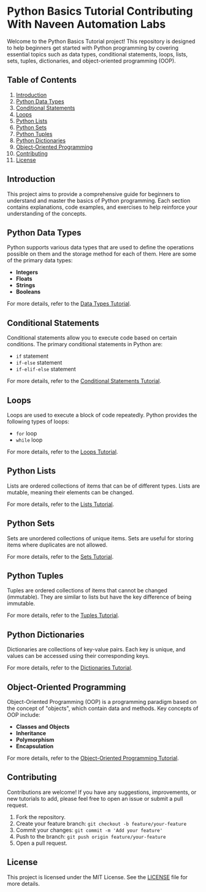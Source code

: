 # Python Basics Tutorial Contributing With Naveen Automation Labs

Welcome to the Python Basics Tutorial project! This repository is designed to help beginners get started with Python programming by covering essential topics such as data types, conditional statements, loops, lists, sets, tuples, dictionaries, and object-oriented programming (OOP).

## Table of Contents

1. [Introduction](#introduction)
2. [Python Data Types](#python-data-types)
3. [Conditional Statements](#conditional-statements)
4. [Loops](#loops)
5. [Python Lists](#python-lists)
6. [Python Sets](#python-sets)
7. [Python Tuples](#python-tuples)
8. [Python Dictionaries](#python-dictionaries)
9. [Object-Oriented Programming](#object-oriented-programming)
10. [Contributing](#contributing)
11. [License](#license)

## Introduction

This project aims to provide a comprehensive guide for beginners to understand and master the basics of Python programming. Each section contains explanations, code examples, and exercises to help reinforce your understanding of the concepts.

## Python Data Types

Python supports various data types that are used to define the operations possible on them and the storage method for each of them. Here are some of the primary data types:

- **Integers**
- **Floats**
- **Strings**
- **Booleans**

For more details, refer to the [Data Types Tutorial](tutorials/data_types.md).

## Conditional Statements

Conditional statements allow you to execute code based on certain conditions. The primary conditional statements in Python are:

- `if` statement
- `if-else` statement
- `if-elif-else` statement

For more details, refer to the [Conditional Statements Tutorial](tutorials/conditional_statements.md).

## Loops

Loops are used to execute a block of code repeatedly. Python provides the following types of loops:

- `for` loop
- `while` loop

For more details, refer to the [Loops Tutorial](tutorials/loops.md).

## Python Lists

Lists are ordered collections of items that can be of different types. Lists are mutable, meaning their elements can be changed.

For more details, refer to the [Lists Tutorial](tutorials/lists.md).

## Python Sets

Sets are unordered collections of unique items. Sets are useful for storing items where duplicates are not allowed.

For more details, refer to the [Sets Tutorial](tutorials/sets.md).

## Python Tuples

Tuples are ordered collections of items that cannot be changed (immutable). They are similar to lists but have the key difference of being immutable.

For more details, refer to the [Tuples Tutorial](tutorials/tuples.md).

## Python Dictionaries

Dictionaries are collections of key-value pairs. Each key is unique, and values can be accessed using their corresponding keys.

For more details, refer to the [Dictionaries Tutorial](tutorials/dictionaries.md).

## Object-Oriented Programming

Object-Oriented Programming (OOP) is a programming paradigm based on the concept of "objects", which contain data and methods. Key concepts of OOP include:

- **Classes and Objects**
- **Inheritance**
- **Polymorphism**
- **Encapsulation**

For more details, refer to the [Object-Oriented Programming Tutorial](tutorials/oop.md).

## Contributing

Contributions are welcome! If you have any suggestions, improvements, or new tutorials to add, please feel free to open an issue or submit a pull request.

1. Fork the repository.
2. Create your feature branch: `git checkout -b feature/your-feature`
3. Commit your changes: `git commit -m 'Add your feature'`
4. Push to the branch: `git push origin feature/your-feature`
5. Open a pull request.

## License

This project is licensed under the MIT License. See the [LICENSE](LICENSE) file for more details.
